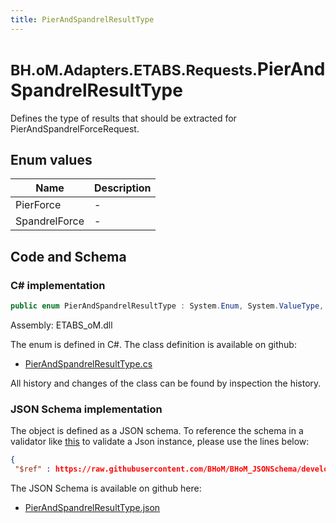 ```yaml
---
title: PierAndSpandrelResultType
---
```


# <small>BH.oM.Adapters.ETABS.Requests.</small>**PierAndSpandrelResultType**

Defines the type of results that should be extracted for PierAndSpandrelForceRequest.

## Enum values

| Name            | Description                                                    |
|-----------------|----------------------------------------------------------------|
| PierForce |  -  |
| SpandrelForce |  -  |


## Code and Schema

### C# implementation

``` C# title="C#"
public enum PierAndSpandrelResultType : System.Enum, System.ValueType, System.IComparable, System.ISpanFormattable, System.IFormattable, System.IConvertible
```

Assembly: ETABS_oM.dll

The enum is defined in C#. The class definition is available on github:

- [PierAndSpandrelResultType.cs](https://github.com/BHoM/ETABS_Toolkit/blob/develop/ETABS_oM/Requests\Enum\PierAndSpandrelResultType.cs)

All history and changes of the class can be found by inspection the history.
### JSON Schema implementation

The object is defined as a JSON schema. To reference the schema in a validator like [this](https://www.jsonschemavalidator.net/) to validate a Json instance, please use the lines below:

``` json title="JSON Schema"
{
 "$ref" : https://raw.githubusercontent.com/BHoM/BHoM_JSONSchema/develop/ETABS_oM/Requests/PierAndSpandrelResultType.json}
```

The JSON Schema is available on github here:

- [PierAndSpandrelResultType.json](https://github.com/BHoM/BHoM_JSONSchema/blob/develop/ETABS_oM/Requests/PierAndSpandrelResultType.json)
